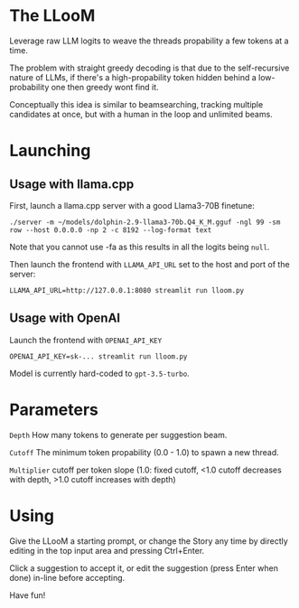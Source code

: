 # The LLooM

Leverage raw LLM logits to weave the threads propability a few tokens at a time.

The problem with straight greedy decoding is that due to the self-recursive nature of LLMs, if there's a high-propability token hidden behind a low-probability one then greedy wont find it.

Conceptually this idea is similar to beamsearching, tracking multiple candidates at once, but with a human in the loop and unlimited beams.

# Launching

## Usage with llama.cpp

First, launch a llama.cpp server with a good Llama3-70B finetune:

```
./server -m ~/models/dolphin-2.9-llama3-70b.Q4_K_M.gguf -ngl 99 -sm row --host 0.0.0.0 -np 2 -c 8192 --log-format text
```

Note that you cannot use -fa as this results in all the logits being `null`.

Then launch the frontend with `LLAMA_API_URL` set to the host and port of the server:

```
LLAMA_API_URL=http://127.0.0.1:8080 streamlit run lloom.py
```

## Usage with OpenAI

Launch the frontend with `OPENAI_API_KEY`

```
OPENAI_API_KEY=sk-... streamlit run lloom.py
```

Model is currently hard-coded to `gpt-3.5-turbo`.

# Parameters

`Depth` How many tokens to generate per suggestion beam.

`Cutoff` The minimum token propability (0.0 - 1.0) to spawn a new thread.

`Multiplier` cutoff per token slope (1.0: fixed cutoff, <1.0 cutoff decreases with depth, >1.0 cutoff increases with depth)

# Using

Give the LLooM a starting prompt, or change the Story any time by directly editing in the top input area and pressing Ctrl+Enter.

Click a suggestion to accept it, or edit the suggestion (press Enter when done) in-line before accepting.

Have fun!
